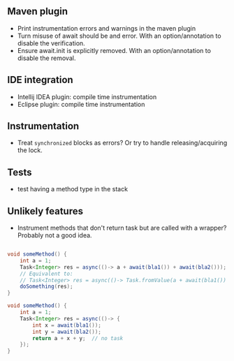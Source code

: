 
Maven plugin
---------------

 * Print instrumentation errors and warnings in the maven plugin
 * Turn misuse of await should be and error. With an option/annotation to disable the verification.
 * Ensure await.init is explicitly removed. With an option/annotation to disable the removal.

IDE integration
---------------

 * Intellij IDEA plugin: compile time instrumentation
 * Eclipse plugin: compile time instrumentation


Instrumentation
---------------

 * Treat `synchronized` blocks as errors? Or try to handle releasing/acquiring the lock.


Tests
------
 * test having a method type in the stack

Unlikely features
-----------------

 * Instrument methods that don't return task but are called with a wrapper?
   Probably not a good idea.

```java

void someMethod() {
    int a = 1;
    Task<Integer> res = async(()-> a + await(bla1()) + await(bla2()));
    // Equivalent to:
    // Task<Integer> res = async(()-> Task.fromValue(a + await(bla1()) + await(bla2())));
    doSomething(res);
}

void someMethod() {
    int a = 1;
    Task<Integer> res = async(()-> {
        int x = await(bla1());
        int y = await(bla2());
        return a + x + y;  // no task
    });
}

```



